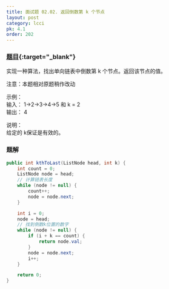 ```yaml
---
title: 面试题 02.02. 返回倒数第 k 个节点
layout: post
category: lcci
pk: 4.1
order: 202
---
```


### [题目](https://leetcode-cn.com/kth-node-from-end-of-list-lcci/){:target="_blank"}

实现一种算法，找出单向链表中倒数第 k 个节点。返回该节点的值。

注意：本题相对原题稍作改动

示例：  
输入： 1->2->3->4->5 和 k = 2  
输出： 4

说明：  
给定的 k保证是有效的。

### 题解

```java
public int kthToLast(ListNode head, int k) {
    int count = 0;
    ListNode node = head;
    // 计算链表长度
    while (node != null) {
        count++;
        node = node.next;
    }

    int i = 0;
    node = head;
    // 找到倒数k位置的数字
    while (node != null) {
        if (i + k == count) {
            return node.val;
        }
        node = node.next;
        i++;
    }

    return 0;
}
```